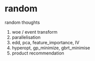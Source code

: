 # random
 random thoughts

1. woe / event transform
2. parallelisation
3. edd, pca, feature_importance, IV 
4. hyperopt, gp_minimize, gbrt_minimise
5. product recommendation

